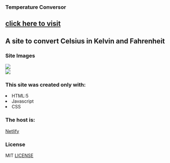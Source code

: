 ### Temperature Conversor
## [click here to visit](https://celsiusconverter.netlify.com/) 

## A site to convert Celsius in Kelvin and Fahrenheit

### Site Images
<img src="./conversor/prints/img0" /> <br>
<img src="./conversor/prints/img1" /> <br>

### This site was created only with: 
<li> HTML:5 </li>
<li> Javascript </li>
<li> CSS </li>

### The host is:
[Netlify](https://www.netlify.com/)

### License
MIT [LICENSE](LICENSE.md)
